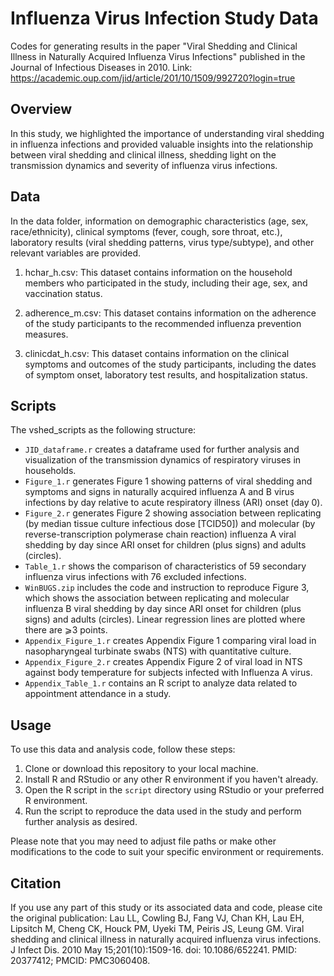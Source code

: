 # Influenza Virus Infection Study Data

Codes for generating results in the paper "Viral Shedding and Clinical Illness in Naturally Acquired Influenza Virus Infections" published in the Journal of Infectious Diseases in 2010. Link: https://academic.oup.com/jid/article/201/10/1509/992720?login=true

## Overview

In this study, we highlighted the importance of understanding viral shedding in influenza infections and provided valuable insights into the relationship between viral shedding and clinical illness, shedding light on the transmission dynamics and severity of influenza virus infections.

## Data

In the data folder, information on demographic characteristics (age, sex, race/ethnicity), clinical symptoms (fever, cough, sore throat, etc.), laboratory results (viral shedding patterns, virus type/subtype), and other relevant variables are provided. 

1. hchar_h.csv: This dataset contains information on the household members who participated in the study, including their age, sex, and vaccination status.

2. adherence_m.csv: This dataset contains information on the adherence of the study participants to the recommended influenza prevention measures.

3. clinicdat_h.csv: This dataset contains information on the clinical symptoms and outcomes of the study participants, including the dates of symptom onset, laboratory test results, and hospitalization status.
  
## Scripts

The vshed_scripts as the following structure:

- `JID_dataframe.r` creates a dataframe used for further analysis and visualization of the transmission dynamics of respiratory viruses in households.
- `Figure_1.r` generates Figure 1 showing patterns of viral shedding and symptoms and signs in naturally acquired influenza A and B virus infections by day relative to acute respiratory illness (ARI) onset (day 0).
- `Figure_2.r` generates Figure 2 showing association between replicating (by median tissue culture infectious dose [TCID50]) and molecular (by reverse-transcription polymerase chain reaction) influenza A viral shedding by day since ARI onset for children (plus signs) and adults (circles).
- `Table_1.r` shows the comparison of characteristics of 59 secondary influenza virus infections with 76 excluded infections.
- `WinBUGS.zip` includes the code and instruction to reproduce Figure 3, which shows the association between replicating and molecular influenza B viral shedding by day since ARI onset for children (plus signs) and adults (circles). Linear regression lines are plotted where there are ⩾3 points. 
- `Appendix_Figure_1.r` creates Appendix Figure 1 comparing viral load in nasopharyngeal turbinate swabs (NTS) with quantitative culture.
- `Appendix_Figure_2.r` creates Appendix Figure 2 of viral load in NTS against body temperature for subjects infected with Influenza A virus.
- `Appendix_Table_1.r` contains an R script to analyze data related to appointment attendance in a study.

## Usage

To use this data and analysis code, follow these steps:

1. Clone or download this repository to your local machine.
2. Install R and RStudio or any other R environment if you haven't already.
3. Open the R script in the `script` directory using RStudio or your preferred R environment.
4. Run the script to reproduce the data used in the study and perform further analysis as desired.

Please note that you may need to adjust file paths or make other modifications to the code to suit your specific environment or requirements.

## Citation

If you use any part of this study or its associated data and code, please cite the original publication: Lau LL, Cowling BJ, Fang VJ, Chan KH, Lau EH, Lipsitch M, Cheng CK, Houck PM, Uyeki TM, Peiris JS, Leung GM. Viral shedding and clinical illness in naturally acquired influenza virus infections. J Infect Dis. 2010 May 15;201(10):1509-16. doi: 10.1086/652241. PMID: 20377412; PMCID: PMC3060408.
